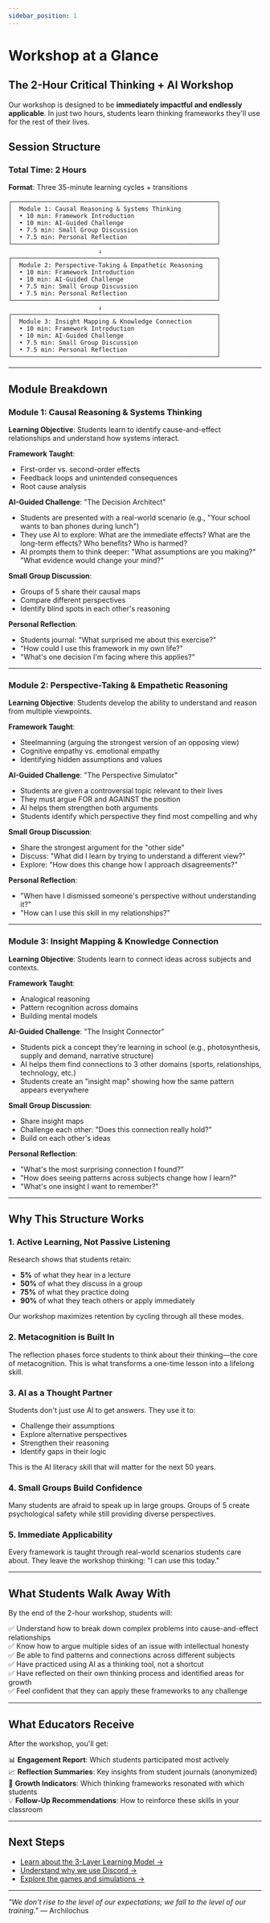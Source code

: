 ```yaml
---
sidebar_position: 1
---
```


# Workshop at a Glance

## The 2-Hour Critical Thinking + AI Workshop

Our workshop is designed to be **immediately impactful and endlessly applicable**. In just two hours, students learn thinking frameworks they'll use for the rest of their lives.

## Session Structure

### Total Time: 2 Hours
**Format**: Three 35-minute learning cycles + transitions

```
┌─────────────────────────────────────────────────────────┐
│  Module 1: Causal Reasoning & Systems Thinking          │
│  • 10 min: Framework Introduction                       │
│  • 10 min: AI-Guided Challenge                          │
│  • 7.5 min: Small Group Discussion                      │
│  • 7.5 min: Personal Reflection                         │
└─────────────────────────────────────────────────────────┘
                         ↓
┌─────────────────────────────────────────────────────────┐
│  Module 2: Perspective-Taking & Empathetic Reasoning    │
│  • 10 min: Framework Introduction                       │
│  • 10 min: AI-Guided Challenge                          │
│  • 7.5 min: Small Group Discussion                      │
│  • 7.5 min: Personal Reflection                         │
└─────────────────────────────────────────────────────────┘
                         ↓
┌─────────────────────────────────────────────────────────┐
│  Module 3: Insight Mapping & Knowledge Connection       │
│  • 10 min: Framework Introduction                       │
│  • 10 min: AI-Guided Challenge                          │
│  • 7.5 min: Small Group Discussion                      │
│  • 7.5 min: Personal Reflection                         │
└─────────────────────────────────────────────────────────┘
```

---

## Module Breakdown

### Module 1: Causal Reasoning & Systems Thinking

**Learning Objective**: Students learn to identify cause-and-effect relationships and understand how systems interact.

**Framework Taught**:
- First-order vs. second-order effects
- Feedback loops and unintended consequences
- Root cause analysis

**AI-Guided Challenge**: "The Decision Architect"
- Students are presented with a real-world scenario (e.g., "Your school wants to ban phones during lunch")
- They use AI to explore: What are the immediate effects? What are the long-term effects? Who benefits? Who is harmed?
- AI prompts them to think deeper: "What assumptions are you making?" "What evidence would change your mind?"

**Small Group Discussion**:
- Groups of 5 share their causal maps
- Compare different perspectives
- Identify blind spots in each other's reasoning

**Personal Reflection**:
- Students journal: "What surprised me about this exercise?"
- "How could I use this framework in my own life?"
- "What's one decision I'm facing where this applies?"

---

### Module 2: Perspective-Taking & Empathetic Reasoning

**Learning Objective**: Students develop the ability to understand and reason from multiple viewpoints.

**Framework Taught**:
- Steelmanning (arguing the strongest version of an opposing view)
- Cognitive empathy vs. emotional empathy
- Identifying hidden assumptions and values

**AI-Guided Challenge**: "The Perspective Simulator"
- Students are given a controversial topic relevant to their lives
- They must argue FOR and AGAINST the position
- AI helps them strengthen both arguments
- Students identify which perspective they find most compelling and why

**Small Group Discussion**:
- Share the strongest argument for the "other side"
- Discuss: "What did I learn by trying to understand a different view?"
- Explore: "How does this change how I approach disagreements?"

**Personal Reflection**:
- "When have I dismissed someone's perspective without understanding it?"
- "How can I use this skill in my relationships?"

---

### Module 3: Insight Mapping & Knowledge Connection

**Learning Objective**: Students learn to connect ideas across subjects and contexts.

**Framework Taught**:
- Analogical reasoning
- Pattern recognition across domains
- Building mental models

**AI-Guided Challenge**: "The Insight Connector"
- Students pick a concept they're learning in school (e.g., photosynthesis, supply and demand, narrative structure)
- AI helps them find connections to 3 other domains (sports, relationships, technology, etc.)
- Students create an "insight map" showing how the same pattern appears everywhere

**Small Group Discussion**:
- Share insight maps
- Challenge each other: "Does this connection really hold?"
- Build on each other's ideas

**Personal Reflection**:
- "What's the most surprising connection I found?"
- "How does seeing patterns across subjects change how I learn?"
- "What's one insight I want to remember?"

---

## Why This Structure Works

### 1. **Active Learning, Not Passive Listening**

Research shows that students retain:
- **5%** of what they hear in a lecture
- **50%** of what they discuss in a group
- **75%** of what they practice doing
- **90%** of what they teach others or apply immediately

Our workshop maximizes retention by cycling through all these modes.

### 2. **Metacognition is Built In**

The reflection phases force students to think about their thinking—the core of metacognition. This is what transforms a one-time lesson into a lifelong skill.

### 3. **AI as a Thought Partner**

Students don't just use AI to get answers. They use it to:
- Challenge their assumptions
- Explore alternative perspectives
- Strengthen their reasoning
- Identify gaps in their logic

This is the AI literacy skill that will matter for the next 50 years.

### 4. **Small Groups Build Confidence**

Many students are afraid to speak up in large groups. Groups of 5 create psychological safety while still providing diverse perspectives.

### 5. **Immediate Applicability**

Every framework is taught through real-world scenarios students care about. They leave the workshop thinking: "I can use this today."

---

## What Students Walk Away With

By the end of the 2-hour workshop, students will:

✅ Understand how to break down complex problems into cause-and-effect relationships  
✅ Know how to argue multiple sides of an issue with intellectual honesty  
✅ Be able to find patterns and connections across different subjects  
✅ Have practiced using AI as a thinking tool, not a shortcut  
✅ Have reflected on their own thinking process and identified areas for growth  
✅ Feel confident that they can apply these frameworks to any challenge  

---

## What Educators Receive

After the workshop, you'll get:

📊 **Engagement Report**: Which students participated most actively  
📈 **Reflection Summaries**: Key insights from student journals (anonymized)  
🎯 **Growth Indicators**: Which thinking frameworks resonated with which students  
💡 **Follow-Up Recommendations**: How to reinforce these skills in your classroom  

---

## Next Steps

- [Learn about the 3-Layer Learning Model →](/docs/workshop-framework/02_learning-model)
- [Understand why we use Discord →](/docs/workshop-framework/03_discord-lms)
- [Explore the games and simulations →](/docs/workshop-framework/04_games-and-simulations)

---

*"We don't rise to the level of our expectations; we fall to the level of our training."* — Archilochus
